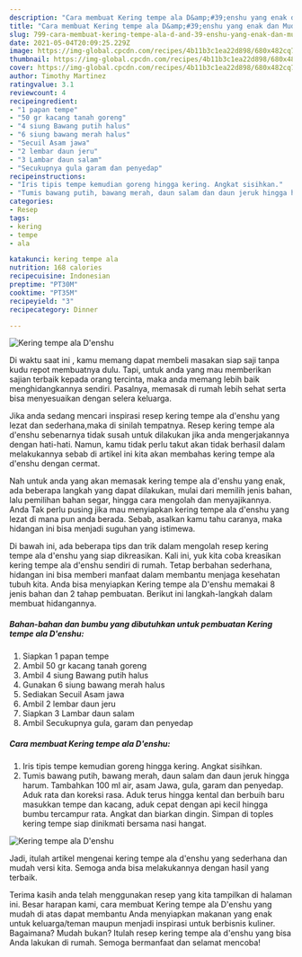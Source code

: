 ```yaml
---
description: "Cara membuat Kering tempe ala D&amp;#39;enshu yang enak dan Mudah Dibuat"
title: "Cara membuat Kering tempe ala D&amp;#39;enshu yang enak dan Mudah Dibuat"
slug: 799-cara-membuat-kering-tempe-ala-d-and-39-enshu-yang-enak-dan-mudah-dibuat
date: 2021-05-04T20:09:25.229Z
image: https://img-global.cpcdn.com/recipes/4b11b3c1ea22d898/680x482cq70/kering-tempe-ala-denshu-foto-resep-utama.jpg
thumbnail: https://img-global.cpcdn.com/recipes/4b11b3c1ea22d898/680x482cq70/kering-tempe-ala-denshu-foto-resep-utama.jpg
cover: https://img-global.cpcdn.com/recipes/4b11b3c1ea22d898/680x482cq70/kering-tempe-ala-denshu-foto-resep-utama.jpg
author: Timothy Martinez
ratingvalue: 3.1
reviewcount: 4
recipeingredient:
- "1 papan tempe"
- "50 gr kacang tanah goreng"
- "4 siung Bawang putih halus"
- "6 siung bawang merah halus"
- "Secuil Asam jawa"
- "2 lembar daun jeru"
- "3 Lambar daun salam"
- "Secukupnya gula garam dan penyedap"
recipeinstructions:
- "Iris tipis tempe kemudian goreng hingga kering. Angkat sisihkan."
- "Tumis bawang putih, bawang merah, daun salam dan daun jeruk hingga harum. Tambahkan 100 ml air, asam Jawa, gula, garam dan penyedap. Aduk rata dan koreksi rasa. Aduk terus hingga kental dan berbuih baru masukkan tempe dan kacang, aduk cepat dengan api kecil hingga bumbu tercampur rata. Angkat dan biarkan dingin. Simpan di toples kering tempe siap dinikmati bersama nasi hangat."
categories:
- Resep
tags:
- kering
- tempe
- ala

katakunci: kering tempe ala 
nutrition: 168 calories
recipecuisine: Indonesian
preptime: "PT30M"
cooktime: "PT35M"
recipeyield: "3"
recipecategory: Dinner

---
```



![Kering tempe ala D&#39;enshu](https://img-global.cpcdn.com/recipes/4b11b3c1ea22d898/680x482cq70/kering-tempe-ala-denshu-foto-resep-utama.jpg)

Di waktu  saat ini , kamu memang dapat membeli masakan siap saji tanpa kudu repot membuatnya dulu. Tapi, untuk anda yang mau memberikan sajian terbaik kepada orang tercinta, maka anda memang lebih baik menghidangkannya sendiri. Pasalnya, memasak di rumah lebih sehat serta bisa menyesuaikan dengan selera keluarga.

Jika anda sedang mencari inspirasi resep kering tempe ala d&#39;enshu yang lezat dan sederhana,maka di sinilah tempatnya. Resep kering tempe ala d&#39;enshu  sebenarnya tidak susah untuk dilakukan jika anda mengerjakannya dengan hati-hati. Namun, kamu tidak perlu takut akan tidak berhasil dalam melakukannya 
sebab di artikel ini kita akan membahas kering tempe ala d&#39;enshu dengan cermat.  



Nah untuk anda yang akan memasak kering tempe ala d&#39;enshu yang enak, ada beberapa langkah yang dapat dilakukan, mulai dari memilih jenis bahan, lalu pemilihan bahan segar, hingga cara mengolah dan menyajikannya. Anda Tak perlu pusing jika mau menyiapkan kering tempe ala d&#39;enshu yang lezat di mana pun anda berada. Sebab, asalkan kamu  tahu caranya, maka hidangan ini bisa menjadi suguhan yang istimewa.

Di bawah ini, ada beberapa tips dan trik dalam mengolah resep kering tempe ala d&#39;enshu yang siap dikreasikan. Kali ini, yuk kita coba kreasikan kering tempe ala d&#39;enshu sendiri di rumah. Tetap berbahan sederhana, hidangan ini bisa memberi manfaat dalam membantu menjaga kesehatan tubuh kita. Anda bisa menyiapkan Kering tempe ala D&#39;enshu memakai 8 jenis bahan dan 2 tahap pembuatan. Berikut ini langkah-langkah dalam membuat hidangannya.

<!--inarticleads1-->

##### Bahan-bahan dan bumbu yang dibutuhkan untuk pembuatan Kering tempe ala D&#39;enshu:

1. Siapkan 1 papan tempe
1. Ambil 50 gr kacang tanah goreng
1. Ambil 4 siung Bawang putih halus
1. Gunakan 6 siung bawang merah halus
1. Sediakan Secuil Asam jawa
1. Ambil 2 lembar daun jeru
1. Siapkan 3 Lambar daun salam
1. Ambil Secukupnya gula, garam dan penyedap




<!--inarticleads2-->

##### Cara membuat Kering tempe ala D&#39;enshu:

1. Iris tipis tempe kemudian goreng hingga kering. Angkat sisihkan.
1. Tumis bawang putih, bawang merah, daun salam dan daun jeruk hingga harum. Tambahkan 100 ml air, asam Jawa, gula, garam dan penyedap. Aduk rata dan koreksi rasa. Aduk terus hingga kental dan berbuih baru masukkan tempe dan kacang, aduk cepat dengan api kecil hingga bumbu tercampur rata. Angkat dan biarkan dingin. Simpan di toples kering tempe siap dinikmati bersama nasi hangat.
<img src="https://img-global.cpcdn.com/steps/c1acb32f461e5123/160x128cq70/kering-tempe-ala-denshu-langkah-memasak-2-foto.jpg" alt="Kering tempe ala D&#39;enshu">



Jadi, itulah artikel mengenai  kering tempe ala d&#39;enshu  yang sederhana dan mudah versi kita. Semoga anda bisa melakukannya dengan hasil yang terbaik. 

Terima kasih anda telah menggunakan resep yang kita tampilkan di halaman ini. Besar harapan kami, cara membuat  Kering tempe ala D&#39;enshu yang mudah di atas dapat membantu Anda menyiapkan makanan yang enak untuk keluarga/teman maupun menjadi inspirasi untuk berbisnis kuliner. Bagaimana? Mudah bukan? Itulah resep kering tempe ala d&#39;enshu yang bisa Anda lakukan di rumah. Semoga bermanfaat dan selamat mencoba!

